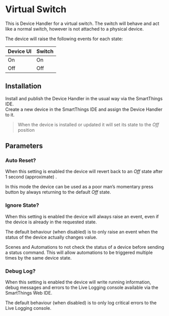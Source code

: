 # Virtual Switch
This is Device Handler for a virtual switch.  The switch will behave and act like a normal switch, however is not attached to a physical device.   

The device will raise the following events for each state:


| Device UI    | Switch       |
| ------------ | ------------ |
| On           | On           |
| Off          | Off          |



## Installation 
Install and publish the Device Handler in the usual way via the SmartThings IDE.   
Create a new device in the SmartThings IDE and assign the Device Handler to it. 

> When the device is installed or updated it will set its state to the *Off* position


## Parameters

### Auto Reset?
When this setting is enabled the device will revert back to an *Off* state after 1 second (approximate) . 

In this mode the device can be used as a poor man’s momentary press button by always returning to the default *Off* state.


### Ignore State?
When this setting is enabled the device will always raise an event, even if the device is already in the requested state.

The default behaviour (when disabled) is to only raise an event when the status of the device actually changes value.  

Scenes and Automations to not check the status of a device before sending a status command.  This will allow automations to be triggered multiple times by the same device state.


### Debug Log?
When this setting is enabled the device will write running information, debug messages and errors to the Live Logging console available via the SmartThings Web IDE.

The default behaviour (when disabled) is to only log critical errors to the Live Logging console.  

